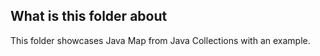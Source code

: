 ## What is this folder about
This folder showcases Java Map from Java Collections with an example. 

